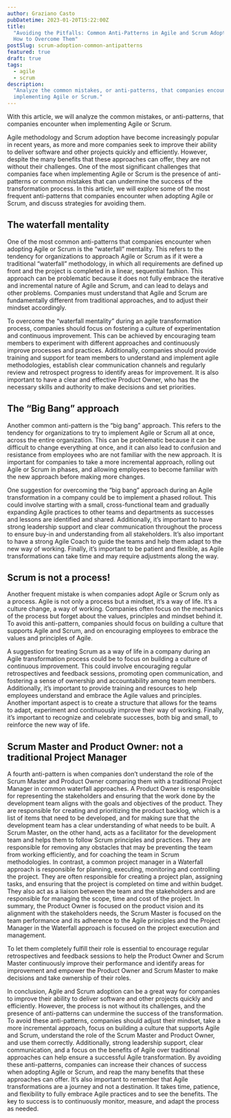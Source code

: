 ```yaml
---
author: Graziano Casto
pubDatetime: 2023-01-20T15:22:00Z
title:
  "Avoiding the Pitfalls: Common Anti-Patterns in Agile and Scrum Adoption and
  How to Overcome Them"
postSlug: scrum-adoption-common-antipatterns
featured: true
draft: true
tags:
  - agile
  - scrum
description:
  "Analyze the common mistakes, or anti-patterns, that companies encounter when
  implementing Agile or Scrum."
---
```


With this article, we will analyze the common mistakes, or anti-patterns, that companies encounter when implementing Agile or Scrum.

Agile methodology and Scrum adoption have become increasingly popular in recent years, as more and more companies seek to improve their ability to deliver software and other projects quickly and efficiently. However, despite the many benefits that these approaches can offer, they are not without their challenges. One of the most significant challenges that companies face when implementing Agile or Scrum is the presence of anti-patterns or common mistakes that can undermine the success of the transformation process. In this article, we will explore some of the most frequent anti-patterns that companies encounter when adopting Agile or Scrum, and discuss strategies for avoiding them.

## The waterfall mentality

One of the most common anti-patterns that companies encounter when adopting Agile or Scrum is the “waterfall” mentality. This refers to the tendency for organizations to approach Agile or Scrum as if it were a traditional “waterfall” methodology, in which all requirements are defined up front and the project is completed in a linear, sequential fashion. This approach can be problematic because it does not fully embrace the iterative and incremental nature of Agile and Scrum, and can lead to delays and other problems. Companies must understand that Agile and Scrum are fundamentally different from traditional approaches, and to adjust their mindset accordingly.

To overcome the “waterfall mentality” during an agile transformation process, companies should focus on fostering a culture of experimentation and continuous improvement. This can be achieved by encouraging team members to experiment with different approaches and continuously improve processes and practices. Additionally, companies should provide training and support for team members to understand and implement agile methodologies, establish clear communication channels and regularly review and retrospect progress to identify areas for improvement. It is also important to have a clear and effective Product Owner, who has the necessary skills and authority to make decisions and set priorities.

## The “Big Bang” approach

Another common anti-pattern is the “big bang” approach. This refers to the tendency for organizations to try to implement Agile or Scrum all at once, across the entire organization. This can be problematic because it can be difficult to change everything at once, and it can also lead to confusion and resistance from employees who are not familiar with the new approach. It is important for companies to take a more incremental approach, rolling out Agile or Scrum in phases, and allowing employees to become familiar with the new approach before making more changes.

One suggestion for overcoming the “big bang” approach during an Agile transformation in a company could be to implement a phased rollout. This could involve starting with a small, cross-functional team and gradually expanding Agile practices to other teams and departments as successes and lessons are identified and shared. Additionally, it’s important to have strong leadership support and clear communication throughout the process to ensure buy-in and understanding from all stakeholders. It’s also important to have a strong Agile Coach to guide the teams and help them adapt to the new way of working. Finally, it’s important to be patient and flexible, as Agile transformations can take time and may require adjustments along the way.

## Scrum is not a process!

Another frequent mistake is when companies adopt Agile or Scrum only as a process. Agile is not only a process but a mindset, it’s a way of life. It’s a culture change, a way of working. Companies often focus on the mechanics of the process but forget about the values, principles and mindset behind it. To avoid this anti-pattern, companies should focus on building a culture that supports Agile and Scrum, and on encouraging employees to embrace the values and principles of Agile.

A suggestion for treating Scrum as a way of life in a company during an Agile transformation process could be to focus on building a culture of continuous improvement. This could involve encouraging regular retrospectives and feedback sessions, promoting open communication, and fostering a sense of ownership and accountability among team members. Additionally, it’s important to provide training and resources to help employees understand and embrace the Agile values and principles. Another important aspect is to create a structure that allows for the teams to adapt, experiment and continuously improve their way of working. Finally, it’s important to recognize and celebrate successes, both big and small, to reinforce the new way of life.

## Scrum Master and Product Owner: not a traditional Project Manager

A fourth anti-pattern is when companies don’t understand the role of the Scrum Master and Product Owner comparing them with a traditional Project Manager in common waterfall approaches.
A Product Owner is responsible for representing the stakeholders and ensuring that the work done by the development team aligns with the goals and objectives of the product. They are responsible for creating and prioritizing the product backlog, which is a list of items that need to be developed, and for making sure that the development team has a clear understanding of what needs to be built.
A Scrum Master, on the other hand, acts as a facilitator for the development team and helps them to follow Scrum principles and practices. They are responsible for removing any obstacles that may be preventing the team from working efficiently, and for coaching the team in Scrum methodologies.
In contrast, a common project manager in a Waterfall approach is responsible for planning, executing, monitoring and controlling the project. They are often responsible for creating a project plan, assigning tasks, and ensuring that the project is completed on time and within budget. They also act as a liaison between the team and the stakeholders and are responsible for managing the scope, time and cost of the project. In summary, the Product Owner is focused on the product vision and its alignment with the stakeholders needs, the Scrum Master is focused on the team performance and its adherence to the Agile principles and the Project Manager in the Waterfall approach is focused on the project execution and management.

To let them completely fulfill their role is essential to encourage regular retrospectives and feedback sessions to help the Product Owner and Scrum Master continuously improve their performance and identify areas for improvement and empower the Product Owner and Scrum Master to make decisions and take ownership of their roles.

In conclusion, Agile and Scrum adoption can be a great way for companies to improve their ability to deliver software and other projects quickly and efficiently. However, the process is not without its challenges, and the presence of anti-patterns can undermine the success of the transformation. To avoid these anti-patterns, companies should adjust their mindset, take a more incremental approach, focus on building a culture that supports Agile and Scrum, understand the role of the Scrum Master and Product Owner, and use them correctly. Additionally, strong leadership support, clear communication, and a focus on the benefits of Agile over traditional approaches can help ensure a successful Agile transformation.
By avoiding these anti-patterns, companies can increase their chances of success when adopting Agile or Scrum, and reap the many benefits that these approaches can offer. It’s also important to remember that Agile transformations are a journey and not a destination. It takes time, patience, and flexibility to fully embrace Agile practices and to see the benefits. The key to success is to continuously monitor, measure, and adapt the process as needed.
